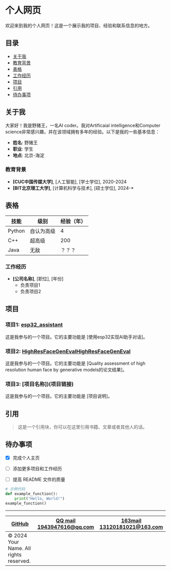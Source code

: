 # 个人网页

欢迎来到我的个人网页！这是一个展示我的项目、经验和联系信息的地方。

## 目录
- [关于我](#关于我)
- [教育背景](#教育背景)
- [表格](#表格)
- [工作经历](#工作经历)
- [项目](#项目)
- [引用](#引用)
- [待办事项](#待办事项)

## 关于我

大家好！我是野猪王，一名AI coder。我对Artificaial intelligence和Computer science非常感兴趣，并在该领域拥有多年的经验。以下是我的一些基本信息：

- **姓名**: 野猪王
- **职业**: 学生
- **地点**: 北京-海淀

### 教育背景

- **[CUC中国传媒大学]**, [人工智能], [学士学位], 2020-2024
- **[BIT北京理工大学]**, [计算机科学与技术], [硕士学位], 2024-*


## 表格

| 技能       | 级别      | 经验（年） |
| ---------- | --------  | ---------- |
| Python     | 自认为高级 | 4          |
| C++        | 超高级     | 200        |
| Java       | 无敌       | ？？？     |

### 工作经历

- **[公司名称]**, [职位], [年份]
  - 负责项目1
  - 负责项目2

## 项目

### 项目1: [esp32_assistant](https://github.com/LoudLove/esp32_assistant)
这是我参与的一个项目。它的主要功能是 [使用esp32实现AI助手对话]。
### 项目2: [HighResFaceGenEvalHighResFaceGenEval](https://github.com/LoudLove/HighResFaceGenEval)
这是我参与的一个项目。它的主要功能是 [Quality assessment of high resolution human face by generative models的论文结果]。
### 项目3: [项目名称])(项目链接)
这是我参与的一个项目。它的主要功能是 [项目说明]。

## 引用

> 这是一个引用块，你可以在这里引用书籍、文章或者其他人的话。


## 待办事项

- [x] 完成个人主页
- [ ] 添加更多项目和工作经历
- [ ] 提高 README 文件的质量


```python
# 示例代码
def example_function():
    print("Hello, World!")
example_function()
```

---

| [GitHub](https://github.com/LoudLove) | [QQ mail 1943947616@qq.com](1943947616@qq.com) | [163mail 13120181021@163.com](13120181021@163.com) |
| ------------------------------------------ | ---------------------------------------------------- | -------------------------------------------- |
| © 2024 Your Name. All rights reserved.      |                                                      |                                              |
